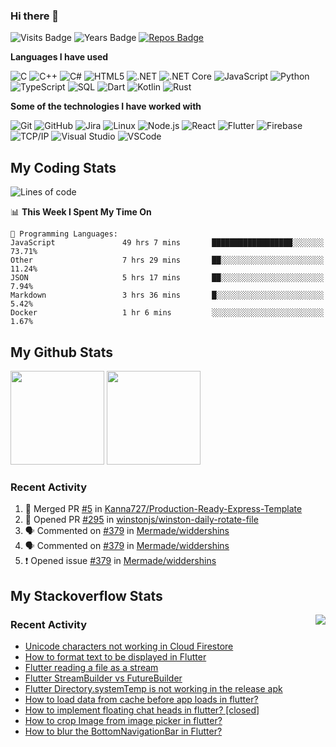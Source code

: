 ### Hi there 👋

![Visits Badge](https://badges.pufler.dev/visits/Kanna727/Kanna727?style=for-the-badge)
![Years Badge](https://badges.pufler.dev/years/Kanna727?style=for-the-badge)
[![Repos Badge](https://badges.pufler.dev/repos/Kanna727?style=for-the-badge)](https://github.com/Kanna727?tab=repositories)
<!-- [![Gists Badge](https://badges.pufler.dev/gists/Kanna727?style=for-the-badge)](https://gist.github.com/Kanna727) -->

**Languages I have used**

![C](https://img.shields.io/badge/-C-000000?style=flat&logo=C&logoColor=A8B9CC)
![C++](https://img.shields.io/badge/-C++-000000?style=flat&logo=C%2B%2B&logoColor=00599C)
![C#](https://img.shields.io/badge/-C%23-000000?style=flat&logo=c-sharp&logoColor=239120)
![HTML5](https://img.shields.io/badge/-HTML5-000000?style=flat&logo=HTML5)
![.NET](https://img.shields.io/badge/-.NET-000000?style=flat&logo=.NET&logoColor=5C2D91)
![.NET Core](https://img.shields.io/badge/-.NET_Core-000000?style=flat)
![JavaScript](https://img.shields.io/badge/-JavaScript-000000?style=flat&logo=javascript)
![Python](https://img.shields.io/badge/-Python-000000?style=flat&logo=python)
![TypeScript](https://img.shields.io/badge/-TypeScript-000000?style=flat&logo=typescript&logoColor=007ACC)
![SQL](https://img.shields.io/badge/-SQL-000000?style=flat&logo=MySQL)
![Dart](https://img.shields.io/badge/-Dart-000000?style=flat&logo=Dart&logoColor=0175C2)
![Kotlin](https://img.shields.io/badge/-Kotlin-000000?style=flat&logo=Kotlin&logoColor=0095d5)
![Rust](https://img.shields.io/badge/-Rust-000000?style=flat&logo=Rust&logoColor=D74C0F)

**Some of the technologies I have worked with**

![Git](https://img.shields.io/badge/-Git-000000?style=flat&logo=git&logoColor=F05032)
![GitHub](https://img.shields.io/badge/-GitHub-000000?style=flat&logo=github&logoColor=FFFFFF)
![Jira](https://img.shields.io/badge/-Jira-000000?style=flat&logo=jira-software&logoColor=0052CC)
![Linux](https://img.shields.io/badge/-Linux-000000?style=flat&logo=linux&logoColor=FCC624)
![Node.js](https://img.shields.io/badge/-Node.js-000000?style=flat&logo=node.js&logoColor=339933)
![React](https://img.shields.io/badge/-React-000000?style=flat&logo=React&logoColor=61DAFB)
![Flutter](https://img.shields.io/badge/-Flutter-000000?style=flat&logo=Flutter&logoColor=02569b)
![Firebase](https://img.shields.io/badge/-Firebase-000000?style=flat&logo=Firebase&logoColor=ffca28)
![TCP/IP](https://img.shields.io/badge/-TCP/IP-000000?style=flat&logo=cisco&logoColor=white)
![Visual Studio](https://img.shields.io/badge/-Visual_Studio-000000?style=flat&logo=visual-studio&logoColor=5c2d91)
![VSCode](https://img.shields.io/badge/-VSCode-000000?style=flat&logo=visual-studio-code&logoColor=007acc)


## My Coding Stats
<!--START_SECTION:waka-->
![Lines of code](https://img.shields.io/badge/From%20Hello%20World%20I%27ve%20Written-2.4%20million%20lines%20of%20code-blue)

📊 **This Week I Spent My Time On** 

```text
💬 Programming Languages: 
JavaScript               49 hrs 7 mins       ██████████████████░░░░░░░   73.71% 
Other                    7 hrs 29 mins       ██░░░░░░░░░░░░░░░░░░░░░░░   11.24% 
JSON                     5 hrs 17 mins       ██░░░░░░░░░░░░░░░░░░░░░░░   7.94% 
Markdown                 3 hrs 36 mins       █░░░░░░░░░░░░░░░░░░░░░░░░   5.42% 
Docker                   1 hr 6 mins         ░░░░░░░░░░░░░░░░░░░░░░░░░   1.67%

```


<!--END_SECTION:waka-->

## My Github Stats
<img align="" height='150px'
src="https://github-readme-stats.vercel.app/api?username=kanna727&count_private=true&show_icons=true&theme=dark&include_all_commits=true"/>
<img align="" height='150px'
src="https://github-readme-stats.vercel.app/api/top-langs/?username=kanna727&layout=compact&theme=dark"/>

### Recent Activity

<!--START_SECTION:activity-->
1. 🎉 Merged PR [#5](https://github.com/Kanna727/Production-Ready-Express-Template/pull/5) in [Kanna727/Production-Ready-Express-Template](https://github.com/Kanna727/Production-Ready-Express-Template)
2. 💪 Opened PR [#295](https://github.com/winstonjs/winston-daily-rotate-file/pull/295) in [winstonjs/winston-daily-rotate-file](https://github.com/winstonjs/winston-daily-rotate-file)
3. 🗣 Commented on [#379](https://github.com/Mermade/widdershins/issues/379) in [Mermade/widdershins](https://github.com/Mermade/widdershins)
4. 🗣 Commented on [#379](https://github.com/Mermade/widdershins/issues/379) in [Mermade/widdershins](https://github.com/Mermade/widdershins)
5. ❗️ Opened issue [#379](https://github.com/Mermade/widdershins/issues/379) in [Mermade/widdershins](https://github.com/Mermade/widdershins)
<!--END_SECTION:activity-->

## My Stackoverflow Stats

<a href="https://stackoverflow.com/users/8487133/prasanth-kanna"><img align="right" src="https://github-readme-stackoverflow.vercel.app/?userID=8487133&theme=dark"></a>

### Recent Activity
<!-- STACKOVERFLOW:START -->
- [Unicode characters not working in Cloud Firestore](https://stackoverflow.com/questions/53855197/unicode-characters-not-working-in-cloud-firestore)
- [How to format text to be displayed in Flutter](https://stackoverflow.com/questions/53853176/how-to-format-text-to-be-displayed-in-flutter)
- [Flutter reading a file as a stream](https://stackoverflow.com/questions/51136512/flutter-reading-a-file-as-a-stream)
- [Flutter StreamBuilder vs FutureBuilder](https://stackoverflow.com/questions/50844519/flutter-streambuilder-vs-futurebuilder)
- [Flutter Directory.systemTemp is not working in the release apk](https://stackoverflow.com/questions/50803347/flutter-directory-systemtemp-is-not-working-in-the-release-apk)
- [How to load data from cache before app loads in flutter?](https://stackoverflow.com/questions/50783868/how-to-load-data-from-cache-before-app-loads-in-flutter)
- [How to implement floating chat heads in flutter? [closed]](https://stackoverflow.com/questions/50630133/how-to-implement-floating-chat-heads-in-flutter)
- [How to crop Image from image picker in flutter?](https://stackoverflow.com/questions/50343045/how-to-crop-image-from-image-picker-in-flutter)
- [How to blur the BottomNavigationBar in Flutter?](https://stackoverflow.com/questions/50133651/how-to-blur-the-bottomnavigationbar-in-flutter)
<!-- STACKOVERFLOW:END -->
